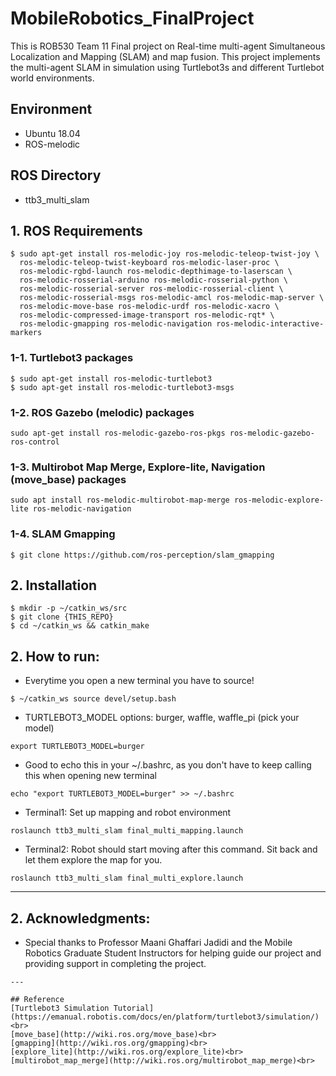 # MobileRobotics_FinalProject
This is ROB530 Team 11 Final project on Real-time multi-agent Simultaneous Localization and Mapping (SLAM) and map fusion. This project implements the multi-agent SLAM in simulation using Turtlebot3s and different Turtlebot world environments.
## Environment
* Ubuntu 18.04
* ROS-melodic
## ROS Directory
* ttb3_multi_slam
## 1. ROS Requirements
```
$ sudo apt-get install ros-melodic-joy ros-melodic-teleop-twist-joy \
  ros-melodic-teleop-twist-keyboard ros-melodic-laser-proc \
  ros-melodic-rgbd-launch ros-melodic-depthimage-to-laserscan \
  ros-melodic-rosserial-arduino ros-melodic-rosserial-python \
  ros-melodic-rosserial-server ros-melodic-rosserial-client \
  ros-melodic-rosserial-msgs ros-melodic-amcl ros-melodic-map-server \
  ros-melodic-move-base ros-melodic-urdf ros-melodic-xacro \
  ros-melodic-compressed-image-transport ros-melodic-rqt* \
  ros-melodic-gmapping ros-melodic-navigation ros-melodic-interactive-markers
```
### 1-1. Turtlebot3 packages
```
$ sudo apt-get install ros-melodic-turtlebot3
$ sudo apt-get install ros-melodic-turtlebot3-msgs
```
### 1-2. ROS Gazebo (melodic) packages
```
sudo apt-get install ros-melodic-gazebo-ros-pkgs ros-melodic-gazebo-ros-control
```
### 1-3. Multirobot Map Merge, Explore-lite, Navigation (move_base) packages
```
sudo apt install ros-melodic-multirobot-map-merge ros-melodic-explore-lite ros-melodic-navigation
```
### 1-4. SLAM Gmapping
```
$ git clone https://github.com/ros-perception/slam_gmapping
```
## 2. Installation
```
$ mkdir -p ~/catkin_ws/src
$ git clone {THIS_REPO}
$ cd ~/catkin_ws && catkin_make
```
## 2. How to run:
* Everytime you open a new terminal you have to source!
```
$ ~/catkin_ws source devel/setup.bash
```
* TURTLEBOT3_MODEL options: burger, waffle, waffle_pi (pick your model)
```
export TURTLEBOT3_MODEL=burger 
```
* Good to echo this in your ~/.bashrc, as you don't have to keep calling this when opening new terminal
```
echo "export TURTLEBOT3_MODEL=burger" >> ~/.bashrc
```
* Terminal1: Set up mapping and robot environment
```
roslaunch ttb3_multi_slam final_multi_mapping.launch
```
* Terminal2: Robot should start moving after this command. Sit back and let them explore the map for you.
```
roslaunch ttb3_multi_slam final_multi_explore.launch 
```
---

## 2. Acknowledgments:
* Special thanks to Professor Maani Ghaffari Jadidi and the Mobile Robotics Graduate Student Instructors for helping guide our project and providing support in completing the project.
```
---

## Reference
[Turtlebot3 Simulation Tutorial](https://emanual.robotis.com/docs/en/platform/turtlebot3/simulation/)<br>
[move_base](http://wiki.ros.org/move_base)<br>
[gmapping](http://wiki.ros.org/gmapping)<br>
[explore_lite](http://wiki.ros.org/explore_lite)<br>
[multirobot_map_merge](http://wiki.ros.org/multirobot_map_merge)<br>

